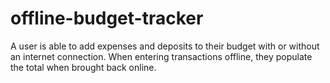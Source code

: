 # offline-budget-tracker
A user is able to add expenses and deposits to their budget with or without an internet connection. When entering transactions offline, they populate the total when brought back online.
